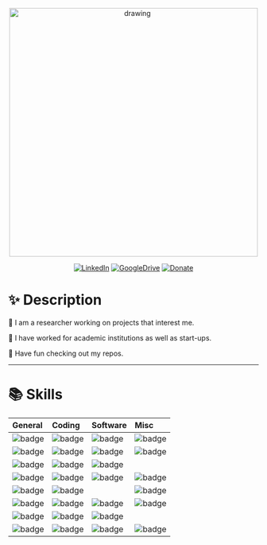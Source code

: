 <p align="center">
  <a href="https://github.com/destin-v"><img src="https://drive.google.com/uc?export=view&id=1yFte-RASCcF1ahkYg1Jybavi-gWje8kp" alt="drawing" width="500"/></a>
</p>

<div align="center">

  <a href="https://www.linkedin.com/in/william-li1">                                      ![LinkedIn](https://img.shields.io/badge/LinkedIn-0077B5?style=for-the-badge&logo=linkedin&logoColor=white)</a>
  <a href="https://drive.google.com/drive/folders/1Ikf5t2HPSqViAnzc1mBZyH-V4iXWZSn3">     ![GoogleDrive](https://img.shields.io/badge/Google%20Drive-4285F4?style=for-the-badge&logo=googledrive&logoColor=white)</a>
  <a href="https://paypal.me/WilliamLi60?country.x=US&locale.x=en_US">                    ![Donate](https://img.shields.io/badge/Buy%20Me%20Coffee-lavender?style=for-the-badge&logo=buy-me-a-coffee&logoColor=black)</a>

</div>

# ✨ Description
🌱 I am a researcher working on projects that interest me.

🌱 I have worked for academic institutions as well as start-ups.

🌱 Have fun checking out my repos.

---
# 📚 Skills
| General                                                                 | Coding                                              | Software                                                        | Misc                                                         |
| :---------------------------------------------------------------------- | :-------------------------------------------------- | :-------------------------------------------------------------- | :----------------------------------------------------------- |
| ![badge](https://badgen.net/static/Reinforcement%20Learning/★★★★/green) | ![badge](https://badgen.net/static/Python/★★★★)     | ![badge](https://badgen.net/static/VSCode/★★★★/red)             | ![badge](https://badgen.net/static/AWS/★★☆☆/cyan)            |
| ![badge](https://badgen.net/static/Machine%20Learning/★★★☆/green)       | ![badge](https://badgen.net/static/MATLAB/★★★☆)     | ![badge](https://badgen.net/static/Microsoft%20Office/★★★★/red) | ![badge](https://badgen.net/static/SLURM/★★☆☆/cyan)          |
| ![badge](https://badgen.net/static/Bayesian%20Probability/★★★☆/green)   | ![badge](https://badgen.net/static/Ray/★★★☆)        | ![badge](https://badgen.net/static/Final%20Cut%20Pro/★★★☆/red)  |                                                              |
| ![badge](https://badgen.net/static/Kalman%20Filters/★★★☆/green)         | ![badge](https://badgen.net/static/PyTorch/★★☆☆)    | ![badge](https://badgen.net/static/JIRA/★☆☆☆/red)               | ![badge](https://badgen.net/static/Docker/★★☆☆/cyan)         |
| ![badge](https://badgen.net/static/Mathematics/★★★☆/green)              | ![badge](https://badgen.net/static/Tensorflow/★★☆☆) |                                                                 | ![badge](https://badgen.net/static/Apptainer/★★☆☆/cyan)      |
| ![badge](https://badgen.net/static/Computer%20Science/★★☆☆/green)       | ![badge](https://badgen.net/static/LaTeX/★★☆☆)      | ![badge](https://badgen.net/static/Mac%20OS/★★★★/red)           | ![badge](https://badgen.net/static/Kubernetes/★☆☆☆/cyan)     |
| ![badge](https://badgen.net/static/Cinematography/★★☆☆/green)           | ![badge](https://badgen.net/static/Git/★★☆☆)        | ![badge](https://badgen.net/static/Linux%20OS/★★★☆/red)         |                                                              |
| ![badge](https://badgen.net/static/Economics/★★☆☆/green)                | ![badge](https://badgen.net/static/Bash/★☆☆☆)       | ![badge](https://badgen.net/static/Windows%20OS/★☆☆☆/red)       | ![badge](https://badgen.net/static/Raspberry%20Pi/★★☆☆/cyan) |
